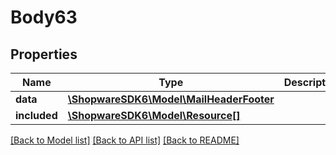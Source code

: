 # Body63

## Properties
Name | Type | Description | Notes
------------ | ------------- | ------------- | -------------
**data** | [**\ShopwareSDK6\Model\MailHeaderFooter**](MailHeaderFooter.md) |  | [optional] 
**included** | [**\ShopwareSDK6\Model\Resource[]**](Resource.md) |  | [optional] 

[[Back to Model list]](../../README.md#documentation-for-models) [[Back to API list]](../../README.md#documentation-for-api-endpoints) [[Back to README]](../../README.md)

